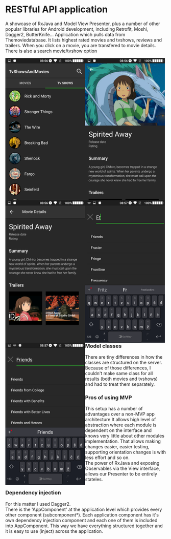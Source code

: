 # RESTful API application


A showcase of RxJava and Model View Presenter, plus a number of other popular libraries for Android development, including  Retrofit, Moshi, Dagger2, ButterKnife...
Application which pulls data from Themoviedatabase. It lists highest rated movies and tvshows, reviews and trailers.
When you click on a movie, you are transfered to movie details. There is also a search movie/tvshow option

<div align="center">
<img style="float:left;" width="250" height="auto" src="https://github.com/azemZejnil/TvShowsAndMovies/blob/master/docs/imgs/Screenshot_20180725-085613.png">
<img style="float:left;" width="250" height="auto" src="https://github.com/azemZejnil/TvShowsAndMovies/blob/master/docs/imgs/Screenshot_20180725-085626.png">
<img style="float:left;" width="250" height="auto" src="https://github.com/azemZejnil/TvShowsAndMovies/blob/master/docs/imgs/Screenshot_20180725-085635.png">
<img style="float:left;" width="250" height="auto" src="https://github.com/azemZejnil/TvShowsAndMovies/blob/master/docs/imgs/Screenshot_20180725-085712.png">
<img style="float:left;" width="250" height="auto" src="https://github.com/azemZejnil/TvShowsAndMovies/blob/master/docs/imgs/Screenshot_20180725-085723.png">
</div>

<br>


### Model classes
There are tiny differences in how the classes are structured on the server.
<br>
Because of those differences, I couldn't make same class for all results (both movies and tvshows)
and had to treat them separately.

### Pros of using MVP
This setup has a number of advantages over a non-MVP app architecture
It allows high level of abstraction where each module is dependent on the interface and knows very little about
other modules implementation. That allows making changes easier, easier testing, supporting orientation changes is with less effort and so on.
<br>
The power of RxJava and exposing Observables via the View interface, allows our Presenter to be entirely stateles.



### Dependency injection

For this matter I used Dagger2. 
<br>
There is the 'AppComponent' at the application level which provides every other component (subcomponent*).
Each application component has it's own dependency injection component and each one of them is included into AppComponent.
This way we have everything structured together and it is easy to use (inject) across the application. 